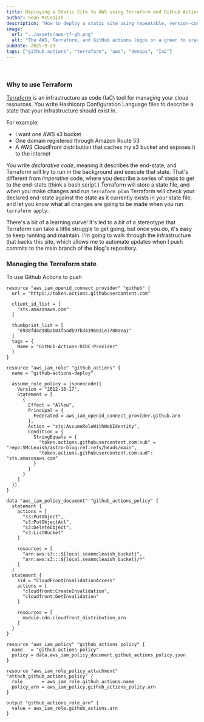 ```yaml
---
title: Deploying a Static Site to AWS using Terraform and Github Actions
author: Sean McLeaish
description: "How to deploy a static site using repeatable, version-controlled infrastructure as code (IaC), stay within Amazon Web Services’ free tier, and leverage global caching with Amazon CloudFront."
image:
  url: "../assets/aws-tf-gh.png"
  alt: "The AWS, Terraform, and GitHub actions logos on a green to orange gradient arc."
pubDate: 2025-9-29
tags: ["github actions", "terraform", "aws", "devops", "IaC"]
---
```


<br/>

### Why to use Terraform

[Terraform](https://developer.hashicorp.com/terraform) is an infrastructure as code (IaC) tool for managing your cloud resources.
You write Hashicorp Configuration Language files to describe a state that your infrastructure should exist in.

For example:
* I want one AWS s3 bucket
* One domain registered through Amazon Route 53
* A AWS CloudFront distribution that caches my s3 bucket and exposes it to the internet

You write *declarative code*, meaning it describes the end-state, and Terraform will try to run in the background and execute that state.
That's different from *imperative* code, where you describe a series of steps to get to the end-state (think a bash script.) Terraform will store a
state file, and when you make changes and run `terraform plan` Terraform will check your declared end-state against the state as it currently
exists in your state file, and let you know what all changes are going to be made when you run `terraform apply`.

There's a bit of a learning curve! It's led to a bit of a stereotype that Terraform can take a little struggle to get going,
but once you do, it's easy to keep running and maintain. I'm going to walk through the infrastructure that backs this site, which allows me to automate updates
when I push commits to the main branch of the blog's repository.

### Managing the Terraform state

To use Github Actions to push 
```hcl
resource "aws_iam_openid_connect_provider" "github" {
  url = "https://token.actions.githubusercontent.com"

  client_id_list = [
    "sts.amazonaws.com"
  ]

  thumbprint_list = [
    "6938fd4d98bab03faadb97b34396831e3780aea1"
  ]
  tags = {
    Name = "GitHub-Actions-OIDC-Provider"
  }
}
```
```hcl
resource "aws_iam_role" "github_actions" {
  name = "github-actions-deploy"

  assume_role_policy = jsonencode({
    Version = "2012-10-17",
    Statement = [
      {
        Effect = "Allow",
        Principal = {
          Federated = aws_iam_openid_connect_provider.github.arn
        },
        Action = "sts:AssumeRoleWithWebIdentity",
        Condition = {
          StringEquals = {
            "token.actions.githubusercontent.com:sub" = "repo:SMcLeaish/astro-blog:ref:refs/heads/main",
            "token.actions.githubusercontent.com:aud": "sts.amazonaws.com"
          }
        }
      }
    ]
  })
}
```
```hcl
data "aws_iam_policy_document" "github_actions_policy" {
  statement {
    actions = [
      "s3:PutObject",
      "s3:PutObjectAcl",
      "s3:DeleteObject",
      "s3:ListBucket"
    ]

    resources = [
      "arn:aws:s3:::${local.seanmcleaish_bucket}",         
      "arn:aws:s3:::${local.seanmcleaish_bucket}/*"       
    ]
  }
  statement {
    sid = "CloudFrontInvalidationAccess"
    actions = [
      "cloudfront:CreateInvalidation",
      "cloudfront:GetInvalidation"
    ]

    resources = [
      module.cdn.cloudfront_distribution_arn
    ]
  }
}
```
```hcl
resource "aws_iam_policy" "github_actions_policy" {
  name   = "github-actions-policy"
  policy = data.aws_iam_policy_document.github_actions_policy.json
}

resource "aws_iam_role_policy_attachment" "attach_github_actions_policy" {
  role       = aws_iam_role.github_actions.name
  policy_arn = aws_iam_policy.github_actions_policy.arn
}

output "github_actions_role_arn" {
  value = aws_iam_role.github_actions.arn
}
```
